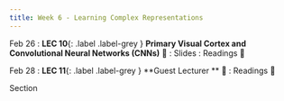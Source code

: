 ```yaml
---
title: Week 6 - Learning Complex Representations
---
```


Feb 26
:  **LEC 10**{: .label .label-grey } **Primary Visual Cortex and Convolutional Neural Networks (CNNs)** 🎥
    : Slides
: Readings 📖

Feb 28
: **LEC 11**{: .label .label-grey } **Guest Lecturer ** 🎥
: Readings 📖

<!--
: * [Face Values (Scientific American)]
-->

<!--
: * [A beginner’s guide to dimensionality reduction in machine learning](https://canvas.harvard.edu/files/14472118/download?download_frd=1)
: * [Making faces in the brain](https://canvas.harvard.edu/files/14472119/download?download_frd=1)
:  **(Take-home) MIDTERM handed out**{: .label .label-green } 
    : [Midterm](https://canvas.harvard.edu/files/14488382/download?download_frd=1) / [tex](https://canvas.harvard.edu/files/14488384/download?download_frd=1)
-->

Section

